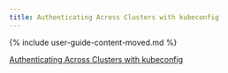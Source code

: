 ```yaml
---
title: Authenticating Across Clusters with kubeconfig
---
```


{% include user-guide-content-moved.md %}

[Authenticating Across Clusters with kubeconfig](/docs/concepts/cluster-administration/authenticate-across-clusters-kubeconfig/)
